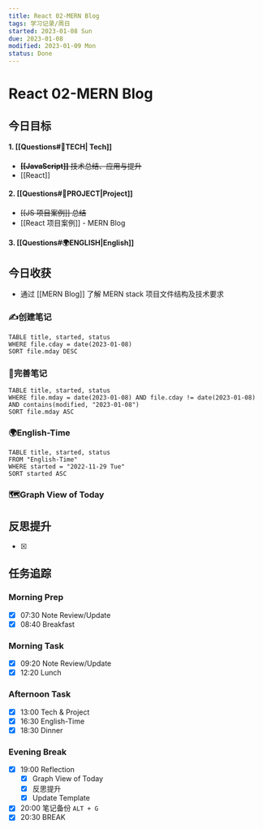```yaml
---
title: React 02-MERN Blog
tags: 学习记录/周日
started: 2023-01-08 Sun
due: 2023-01-08
modified: 2023-01-09 Mon
status: Done
---
```

# React 02-MERN Blog
## 今日目标
#### 1. [[Questions#🚀TECH| Tech]]
- ~~**[[JavaScript]]** 技术总结、应用与提升~~
- [[React]] 
#### 2. [[Questions#🚀PROJECT|Project]]
- ~~[[JS 项目案例]] 总结~~
- [[React 项目案例]] - MERN Blog
#### 3. [[Questions#🌍ENGLISH|English]]

## 今日收获
- 通过 [[MERN Blog]] 了解 MERN stack 项目文件结构及技术要求
### ✍️创建笔记

```dataview
TABLE title, started, status
WHERE file.cday = date(2023-01-08)
SORT file.mday DESC
```

### 📝完善笔记

```dataview
TABLE title, started, status
WHERE file.mday = date(2023-01-08) AND file.cday != date(2023-01-08) AND contains(modified, "2023-01-08")
SORT file.mday ASC
```

### 🌍English-Time

```dataview
TABLE title, started, status
FROM "English-Time"
WHERE started = "2022-11-29 Tue"
SORT started ASC
```

### 🗺️Graph View of Today

## 反思提升
- [x] 
## 任务追踪
### Morning Prep
- [x] 07:30 Note Review/Update
- [x] 08:40 Breakfast
### Morning Task
- [x] 09:20 Note Review/Update
- [x] 12:20 Lunch
### Afternoon Task
- [x] 13:00 Tech & Project
- [x] 16:30 English-Time
- [x] 18:30 Dinner
### Evening Break
- [x] 19:00 Reflection
	- [x] Graph View of Today
	- [x] 反思提升
	- [x] Update Template 
- [x] 20:00 笔记备份 `ALT + G`
- [x] 20:30 BREAK